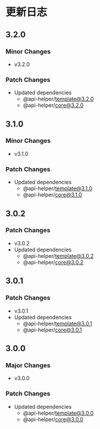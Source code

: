 # 更新日志


## 3.2.0

### Minor Changes

- v3.2.0

### Patch Changes

- Updated dependencies
  - @api-helper/template@3.2.0
  - @api-helper/core@3.2.0

## 3.1.0

### Minor Changes

- v3.1.0

### Patch Changes

- Updated dependencies
  - @api-helper/template@3.1.0
  - @api-helper/core@3.1.0

## 3.0.2

### Patch Changes

- v3.0.2
- Updated dependencies
  - @api-helper/template@3.0.2
  - @api-helper/core@3.0.2

## 3.0.1

### Patch Changes

- v3.0.1
- Updated dependencies
  - @api-helper/template@3.0.1
  - @api-helper/core@3.0.1

## 3.0.0

### Major Changes

- v3.0.0

### Patch Changes

- Updated dependencies
  - @api-helper/template@3.0.0
  - @api-helper/core@3.0.0
